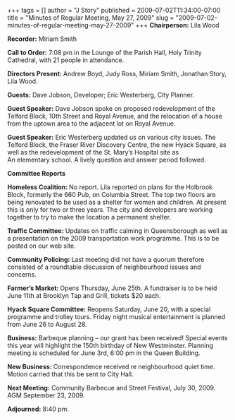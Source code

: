 +++
tags = []
author = "J Story"
published = 2009-07-02T11:34:00-07:00
title = "Minutes of Regular Meeting, May 27, 2009"
slug = "2009-07-02-minutes-of-regular-meeting-may-27-2009"
+++
<span style="font-weight: bold;">Chairperson:</span> Lila Wood  
  
<span style="font-weight: bold;">Recorder:</span> Miriam Smith  
  
<span style="font-weight: bold;">Call to Order:</span> 7:08 pm in the
Lounge of the Parish Hall, Holy Trinity Cathedral, with 21 people in
attendance.  
  
<span style="font-weight: bold;">Directors Present: </span> Andrew Boyd,
Judy Ross, Miriam Smith, Jonathan Story, Lila Wood.  
  
<span style="font-weight: bold;">Guests:</span> Dave Jobson, Developer;
Eric Westerberg, City Planner.  
  
<span style="font-weight: bold;">Guest Speaker:</span> Dave Jobson spoke
on proposed redevelopment of the Telford Block, 10th Street and Royal
Avenue, and the relocation of a house from the uptown area to the
adjacent lot on Royal Avenue.  
  
<span style="font-weight: bold;">Guest Speaker:</span> Eric Westerberg
updated us on various city issues. The Telford Block, the Fraser River
Discovery Centre, the new Hyack Square, as well as the redevelopment of
the St. Mary’s Hospital site as  
An elementary school. A lively question and answer period followed.  
  
<span style="font-weight: bold;">Committee Reports</span>  
  
<span style="font-weight: bold;">Homeless Coalition: </span> No report.
Lila reported on plans for the Holbrook Block, formerly the 660 Pub, on
Columbia Street. The top two floors are being renovated to be used as a
shelter for women and children. At present this is only for two or three
years. The city and developers are working together to try to make the
location a permanent shelter.  
  
<span style="font-weight: bold;">Traffic Committee:</span> Updates on
traffic calming in Queensborough as well as a presentation on the 2009
transportation work programme. This is to be posted on our web site.  
  
<span style="font-weight: bold;">Community Policing: </span> Last
meeting did not have a quorum therefore consisted of a roundtable
discussion of neighbourhood issues and concerns.  
  
<span style="font-weight: bold;">Farmer’s Market: </span> Opens
Thursday, June 25th. A fundraiser is to be held June 11th at Brooklyn
Tap and Grill, tickets $20 each.  
  
<span style="font-weight: bold;">Hyack Square Committee:</span> Reopens
Saturday, June 20, with a special programme and trolley tours. Friday
night musical entertainment is planned from June 26 to August 28.  
  
<span style="font-weight: bold;">Business:</span> Barbeque planning –
our grant has been received! Special events this year will highlight the
150th birthday of New Westminster. Planning meeting is scheduled for
June 3rd, 6:00 pm in the Queen Building.  
  
<span style="font-weight: bold;">New Business: </span> Correspondence
received re neighbourhood quiet time. Motion carried that this be sent
to City Hall.  
  
<span style="font-weight: bold;">Next Meeting:</span> Community Barbecue
and Street Festival, July 30, 2009. AGM September 23, 2009.  
  
<span style="font-weight: bold;"> Adjourned:</span> 8:40 pm.
